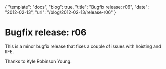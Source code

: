 {
  "template": "docs",
  "blog": true,
  "title": "Bugfix release: r06",
  "date": "2012-02-13",
  "url": "/blog/2012-02-13/release-r06"
}

# Bugfix release: r06

This is a minor bugfix release that fixes a couple of issues with
hoisting and IIFE.

Thanks to Kyle Robinson Young.
